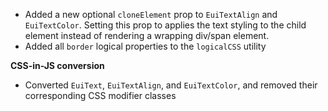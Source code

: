 - Added a new optional `cloneElement` prop to `EuiTextAlign` and `EuiTextColor`. Setting this prop to applies the text styling to the child element instead of rendering a wrapping div/span element.
- Added all `border` logical properties to the `logicalCSS` utility

**CSS-in-JS conversion**

- Converted `EuiText`, `EuiTextAlign`, and `EuiTextColor`, and removed their corresponding CSS modifier classes
